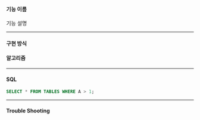 #### 기능 이름
기능 설명

---
#### 구현 방식


#### 알고리즘



---
#### SQL
``` SQL
SELECT * FROM TABLES WHERE A > 1;
```

---
#### Trouble Shooting


